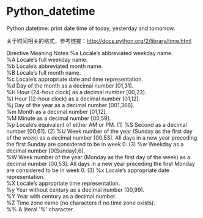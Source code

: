 Python_datetime
===============

Python datetime: print date time of today, yesterday and tomorrow.

关于时间相关的格式，参考链接：http://docs.python.org/2/library/time.html
 
Directive 	Meaning 	Notes
%a 	Locale’s abbreviated weekday name. 	 
%A 	Locale’s full weekday name. 	 
%b 	Locale’s abbreviated month name. 	 
%B 	Locale’s full month name. 	 
%c 	Locale’s appropriate date and time representation. 	 
%d 	Day of the month as a decimal number [01,31]. 	 
%H 	Hour (24-hour clock) as a decimal number [00,23]. 	 
%I 	Hour (12-hour clock) as a decimal number [01,12]. 	 
%j 	Day of the year as a decimal number [001,366]. 	 
%m 	Month as a decimal number [01,12]. 	 
%M 	Minute as a decimal number [00,59]. 	 
%p 	Locale’s equivalent of either AM or PM. 	(1)
%S 	Second as a decimal number [00,61]. 	(2)
%U 	Week number of the year (Sunday as the first day of the week) as a decimal number [00,53]. All days in a new year preceding the first Sunday are considered to be in week 0. 	(3)
%w 	Weekday as a decimal number [0(Sunday),6]. 	 
%W 	Week number of the year (Monday as the first day of the week) as a decimal number [00,53]. All days in a new year preceding the first Monday are considered to be in week 0. 	(3)
%x 	Locale’s appropriate date representation. 	 
%X 	Locale’s appropriate time representation. 	 
%y 	Year without century as a decimal number [00,99]. 	 
%Y 	Year with century as a decimal number. 	 
%Z 	Time zone name (no characters if no time zone exists). 	 
%% 	A literal '%' character. 	 
